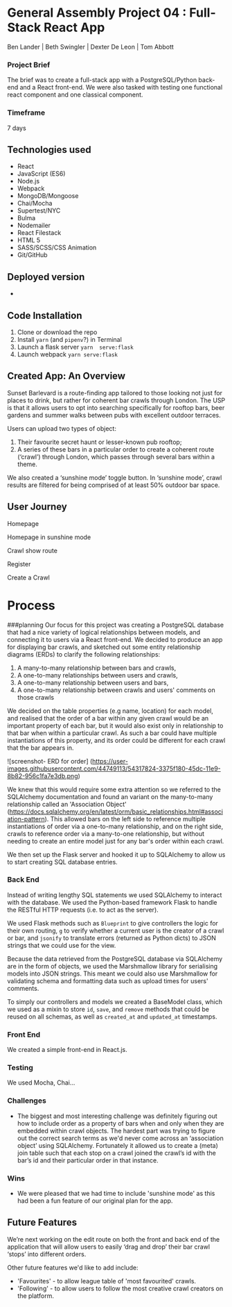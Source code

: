 # General Assembly Project 04 : Full-Stack React App

Ben Lander | Beth Swingler | Dexter De Leon | Tom Abbott

### Project Brief
The brief was to create a full-stack app with a PostgreSQL/Python back-end and a React front-end. We were also tasked with testing one functional react component and one classical component.

### Timeframe
7 days

## Technologies used

* React
* JavaScript (ES6)
* Node.js
* Webpack
* MongoDB/Mongoose
* Chai/Mocha
* Supertest/NYC
* Bulma
* Nodemailer
* React Filestack
* HTML 5
* SASS/SCSS/CSS Animation
* Git/GitHub

## Deployed version
-

## Code Installation

1. Clone or download the repo
2. Install ```yarn``` (and ```pipenv```?) in Terminal
3. Launch a flask server ```yarn  serve:flask```
4. Launch webpack ```yarn serve:flask```


## Created App: An Overview
Sunset Barlevard is a route-finding app tailored to those looking not just for places to drink, but rather for coherent bar crawls through London. The USP is that it allows users to opt into searching specifically for rooftop bars, beer gardens and summer walks between pubs with excellent outdoor terraces.

Users can upload two types of object:
1. Their favourite secret haunt or lesser-known pub rooftop;
2. A series of these bars in a particular order to create a coherent route (‘crawl’) through London, which passes through several bars within a theme.

We also created a ‘sunshine mode’ toggle button. In ‘sunshine mode’, crawl results are filtered for being comprised of at least 50% outdoor bar space.



## User Journey
Homepage

Homepage in sunshine mode

Crawl show route

Register

Create a Crawl  




# Process

###planning
Our focus for this project was creating a PostgreSQL database that had a nice variety of logical relationships between models, and connecting it to users via a React front-end. We decided to produce an app for displaying bar crawls, and sketched out some entity relationship diagrams (ERDs) to clarify the following relationships:

1. A many-to-many relationship between bars and crawls,
2. A one-to-many relationships between users and crawls,
3. A one-to-many relationship between users and bars,
4. A one-to-many relationship between crawls and users' comments on those crawls

We decided on the table properties (e.g name, location) for each model, and realised that the order of a bar within any given crawl would be an important property of each bar, but it would also exist only in relationship to that bar when within a particular crawl. As such a bar could have multiple instantiations of this property, and its order could be different for each crawl that the bar appears in.

![screenshot- ERD for order] (https://user-images.githubusercontent.com/44749113/54317824-3375f180-45dc-11e9-8b82-956c1fa7e3db.png)


We knew that this would require some extra attention so we referred to the SQLAlchemy documentation and found an variant on the many-to-many relationship called an 'Association Object' (https://docs.sqlalchemy.org/en/latest/orm/basic_relationships.html#association-pattern). This allowed bars on the left side to reference multiple instantiations of order via a one-to-many relationship, and on the right side, crawls to reference order via a many-to-one relationship, but without needing to create an entire model just for any bar's order within each crawl.

We then set up the Flask server and hooked it up to SQLAlchemy to allow us to start creating SQL database entries.

### Back End

Instead of writing lengthy SQL statements we used SQLAlchemy to interact with the database. We used the Python-based framework Flask to handle the RESTful HTTP requests (i.e. to act as the server).

We used Flask methods such as ```Blueprint``` to give controllers the logic for their own routing, ```g``` to verify whether a current user is the creator of a crawl or bar, and ```jsonify``` to translate errors (returned as Python dicts) to JSON strings that we could use for the view.  

Because the data retrieved from the PostgreSQL database via SQLAlchemy are in the form of objects, we used the Marshmallow library for serialising models into JSON strings. This meant we could also use Marshmallow for validating schema and formatting data such as upload times for users' comments.

To simply our controllers and models we created a BaseModel class, which we used as a mixin to store ```id```, ```save```, and ```remove``` methods that could be reused on all schemas, as well as ```created_at``` and ```updated_at``` timestamps.


### Front End

We created a simple front-end in React.js.




### Testing
We used Mocha, Chai...

### Challenges

- The biggest and most interesting challenge was definitely figuring out how to include order as a property of bars when and only when they are embedded within crawl objects. The hardest part was trying to figure out the correct search terms as we'd never come across an ‘association object’ using SQLAlchemy. Fortunately it allowed us to create a (meta) join table such that each stop on a crawl joined the crawl’s id with the bar’s id and their particular order in that instance.

### Wins

- We were pleased that we had time to include 'sunshine mode' as this had been a fun feature of our original plan for the app.

## Future Features

We’re next working on the edit route on both the front and back end of the application that will allow users to easily ‘drag and drop’ their bar crawl ‘stops’ into different orders.

Other future features we'd like to add include:
- 'Favourites' - to allow  league table of 'most favourited' crawls.
- 'Following' - to allow users to follow the most creative crawl creators on the platform.
